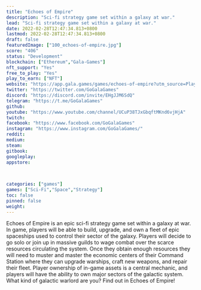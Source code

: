 ```yaml
---
title: "Echoes of Empire"
description: "Sci-fi strategy game set within a galaxy at war."
lead: "Sci-fi strategy game set within a galaxy at war."
date: 2022-02-28T12:47:34.813+0800
lastmod: 2022-02-28T12:47:34.813+0800
draft: false
featuredImage: ["100_echoes-of-empire.jpg"]
score: "406"
status: "Development"
blockchain: ["Ethereum","Gala-Games"]
nft_support: "Yes"
free_to_play: "Yes"
play_to_earn: ["NFT"]
website: "https://app.gala.games/games/echoes-of-empire?utm_source=PlayToEarn.net&utm_medium=organic&utm_campaign=gamepage"
twitter: "https://twitter.com/GoGalaGames"
discord: "https://discord.com/invite/EHgJJM6SdQ"
telegram: "https://t.me/GoGalaGames"
github: 
youtube: "https://www.youtube.com/channel/UCuP38TJxGbqftMKnd6vjHjA"
twitch: 
facebook: "https://www.facebook.com/GoGalaGames"
instagram: "https://www.instagram.com/GoGalaGames/"
reddit: 
medium: 
steam: 
gitbook: 
googleplay: 
appstore: 

  
    
categories: ["games"]
games: ["Sci-Fi","Space","Strategy"]
toc: false
pinned: false
weight: 
---
```

Echoes of Empire is an epic sci-fi strategy game set within a galaxy at war. In game, players will be able to build, upgrade, and own a fleet of epic spaceships used to control their sector of the galaxy. Players will decide to go solo or join up in massive guilds to wage combat over the scarce resources circulating the system. Once they obtain enough resources they will need to muster and master the economic centers of their Command Station where they can upgrade warships, craft new weapons, and repair their fleet. Player ownership of in-game assets is a central mechanic, and players will have the ability to own major sectors of the galactic system. What kind of galactic warlord are you? Find out in Echoes of Empire!